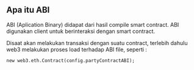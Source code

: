 ## Apa itu ABI
ABI (Aplication Binary) didapat dari hasil compile smart contract. ABI digunakan client untuk berinteraksi dengan smart contract.<br>

Disaat akan melakukan transaksi dengan suatu contract, terlebih dahulu web3 melakukan proses load terhadap ABI file, seperti :
```
new web3.eth.Contract(config.partyContractABI);
```
